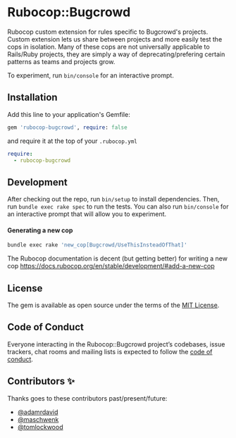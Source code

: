 # Rubocop::Bugcrowd

Rubocop custom extension for rules specific to Bugcrowd's projects. Custom extension lets us share between projects and more easily test the cops in isolation. Many of these cops are not universally applicable to Rails/Ruby projects, they are simply a way of deprecating/prefering certain patterns as teams and projects grow.

To experiment, run `bin/console` for an interactive prompt.

## Installation

Add this line to your application's Gemfile:

```ruby
gem 'rubocop-bugcrowd', require: false
```

and require it at the top of your `.rubocop.yml`

```yaml
require:
  - rubocop-bugcrowd
```
## Development

After checking out the repo, run `bin/setup` to install dependencies. Then, run `bundle exec rake spec` to run the tests. You can also run `bin/console` for an interactive prompt that will allow you to experiment.

#### Generating a new cop

```bash
bundle exec rake 'new_cop[Bugcrowd/UseThisInsteadOfThat]'
```

The Rubocop documentation is decent (but getting better) for writing a new cop https://docs.rubocop.org/en/stable/development/#add-a-new-cop

## License

The gem is available as open source under the terms of the [MIT License](https://opensource.org/licenses/MIT).

## Code of Conduct

Everyone interacting in the Rubocop::Bugcrowd project’s codebases, issue trackers, chat rooms and mailing lists is expected to follow the [code of conduct](https://github.com/bugcrowd/rubocop-bugcrowd/blob/master/CODE_OF_CONDUCT.md).


## Contributors ✨

Thanks goes to these contributors past/present/future:

- [@adamrdavid](https://github.com/adamrdavid)
- [@maschwenk](https://github.com/maschwenk)
- [@tomlockwood](https://github.com/tomlockwood)


